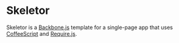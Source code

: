 Skeletor
========

Skeletor is a [Backbone.js](http://documentcloud.github.com/backbone/) template for a single-page app that uses [CoffeeScript](http://coffeescript.org/) and [Require.js](http://requirejs.org/).